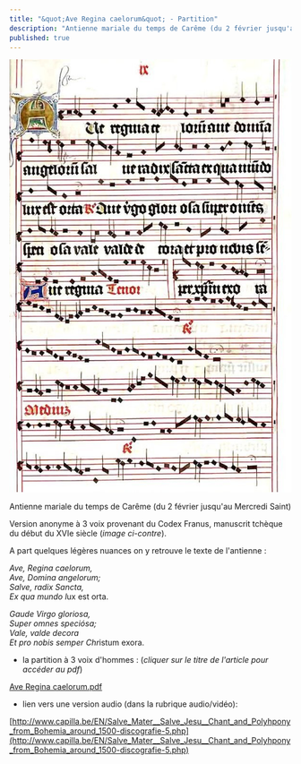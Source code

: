 ```yaml
---
title: "&quot;Ave Regina caelorum&quot; - Partition"
description: "Antienne mariale du temps de Carême (du 2 février jusqu'au Mercredi Saint) Version anonyme à 3 voix provenant du Codex Franus, manuscrit tchèque du début du XVIe siècle (image ci-contre). A part quelques légères nuances on y retrouve le texte de l'antienne..."
published: true
---
```



![](/images/2014-02-14-ave-regina-caelorum-2.jpg)

Antienne mariale du temps de Carême (du 2 février jusqu'au Mercredi Saint)

Version anonyme à 3 voix provenant du Codex Franus, manuscrit tchèque du début du XVIe siècle (*image ci-contre*).

A part quelques légères nuances on y retrouve le texte de l'antienne :

*Ave, Regina caelorum,  
 Ave, Domina angelorum;  
 Salve, radix Sancta,  
 Ex qua mundo l*ux est orta.

*Gaude Virgo gloriosa,  
 Super omnes speciósa;  
 Vale, valde decora  
 Et pro nobis semper Chr*istum exora.

- la partition à 3 voix d'hommes : (*cliquer sur le titre de l'article pour accéder au pdf*)

[Ave Regina caelorum.pdf](/partitions/2014-02-14-ave-regina-caelorum.pdf)

- lien vers une version audio (dans la rubrique audio/vidéo):

[http://www.capilla.be/EN/Salve_Mater__Salve_Jesu__Chant_and_Polyhpony_from_Bohemia_around_1500-discografie-5.php](http://www.capilla.be/EN/Salve_Mater__Salve_Jesu__Chant_and_Polyhpony_from_Bohemia_around_1500-discografie-5.php)